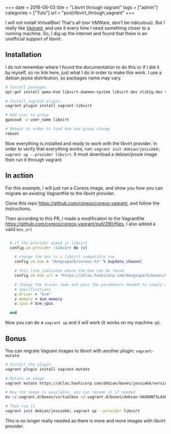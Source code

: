 +++
date = 2016-06-03
title = "Libvirt through vagrant"
tags = ["admin"]
categories = ["Tuto"]
url = "post/libvirt_through_vagrant"
+++

I will not install VirtualBox! That's all (nor VMWare, don't be ridiculous).
But I really like [Vagrant](https://www.vagrantup.com/), and use it every time
I need something closer to a running machine. So, I dig up the internet and
found that there is an unofficial support of libvirt.

## Installation

I do not remember where I found the documentation to do this or if I did it by
myself, so no link here, just what I do in order to make this work. I use a
debian jessie distribution, so packages name may vary.

```bash
# Install packages
apt-get install qemu-kvm libvirt-daemon-system libvirt-dev zlib1g-dev vagrant

# Install vagrant plugin
vagrant plugin install vagrant-libvirt

# Add user to group
gpasswd -a user_name libvirt

# Reboot in order to load kvm and group change
reboot
```

Now everything is installed and ready to work with the libvirt provider.
In order to verify that everything works, run:
`vagrant init debian/jessie64; vagrant up --provider libvirt`.
It must download a debian/jessie image then run it through vagrant.

## In action

For this example, I will just run a Coreos image, and show you how you can
migrate an existing Vagrantfile to the libvirt provider.

Clone this repo https://github.com/coreos/coreos-vagrant, and follow the
instructions.

Then according to this PR, I made a modification to the Vagrantfile
https://github.com/coreos/coreos-vagrant/pull/290/files, I also added
a valid `box_url`

```ruby

  # if the provider asked is libvirt
  config.vm.provider :libvirt do |v|

    # change the box to a libvirt compatible one
    config.vm.box = "dongsupark/coreos-%s" % $update_channel

    # this line indicates where the box can be found
    config.vm.box_url = "https://atlas.hashicorp.com/dongsupark/boxes/coreos-%s" % $update_channel

    # change the driver name and pass the parameters needed to comply with
    # specifications
    v.driver = "kvm"
    v.memory = $vm_memory
    v.cpus = $vm_cpus

  end
```

Now you can do a `vagrant up` and it will work (it works on my machine :p).

## Bonus

You can migrate Vagrant images to libvirt with another plugin:
`vagrant-mutate`

```bash
# Install the plugin
vagrant plugin install vagrant-mutate

# Mutate an image
vagrant mutate https://atlas.hashicorp.com/debian/boxes/jessie64/versions/8.2.2/providers/virtualbox.box libvirt

# Now the image is available, you can rename it if needed
mv ~/.vagrant.d/boxes/virtualbox ~/.vagrant.d/boxes/debian-VAGRANTSLASH-jessie64

# Then run it
vagrant init debian/jessie64; vagrant up --provider libvirt
```

This is no longer really needed as there is more and more images with libvirt
provider.
